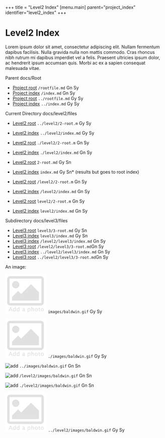 +++
title = "Level2 Index"
[menu.main]
parent="project_index"
identifier="level2_index"
+++

# Level2 Index

Lorem ipsum dolor sit amet, consectetur adipiscing elit. Nullam fermentum dapibus facilisis. Nulla gravida nulla non mattis commodo. Cras rhoncus nibh rutrum mi dapibus imperdiet vel a felis. Praesent ultricies ipsum dolor, ac hendrerit ipsum accumsan quis. Morbi ac ex a sapien consequat malesuada vitae.

Parent docs/Root

* [Project root](/rootfile.md) `/rootfile.md` Gn Sy
* [Project index](/index.md) `/index.md` Gn Sy
* [Project root](../rootfile.md) `../rootfile.md` Gy Sy
* [Project index](../index.md) `../index.md`  Gy Sy

Current Directory docs/level2/files

* [Level2 root](../level2/2-root.md) `../level2/2-root.m`  Gy Sy
* [Level2 index](../level2/index.md) `../level2/index.md`  Gy Sy
* [Level2 root](./level2/2-root.md) `./level2/2-root.m`  Gn Sy
* [Level2 index](./level2/index.md) `./level2/index.md`  Gn Sy

* [Level2 root](2-root.md) `2-root.md`  Gy Sn
* [Level2 index](index.md) `index.md`  Gy Sn* (results but goes to root index)
* [Level2 root](/level2/2-root.md) `/level2/2-root.m` Gn  Sy
* [Level2 index](/level2/index.md) `/level2/index.md`  Gn  Sy
* [Level2 root](level2/2-root.md) `level2/2-root.m`  Gn  Sy
* [Level2 index](level2/index.md) `level2/index.md`  Gn  Sy

Subdirectory docs/level3/files

* [Level3 root](level3/3-root.md) `level3/3-root.md` Gy Sn
* [Level3 index](level3/index.md) `level3/index.md` Gy Sn
* [Level3 index](/level2/level3/index.md) `/level2/level3/index.md` Gn  Sy
* [Level3 root](/level2/level3/3-root.md) `/level2/level3/3-root.md`Gn  Sy
* [Level3 index](../level2/level3/index.md) `../level2/level3/index.md` Gn  Sy
* [Level3 root](../level2/level3/3-root.md) `../level2/level3/3-root.md`Gn  Sy

An image:

![add](images/baldwin.gif) `images/baldwin.gif` Gy Sy  

![add](./images/baldwin.gif) `./images/baldwin.gif` Gy Sy

![add](../images/baldwin.gif) `../images/baldwin.gif` Gn Sn

![add](/level2/images/baldwin.gif) `/level2/images/baldwin.gif` Gn Sn

![add](./level2/images/baldwin.gif) `./level2/images/baldwin.gif` Gn Sn

![add](../level2/images/baldwin.gif) `../level2/images/baldwin.gif` Gy Sy